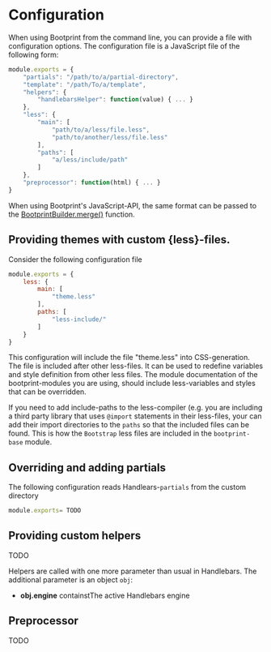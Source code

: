 # Configuration


When using Bootprint from the command line, you can provide a file with configuration options.
The configuration file is a JavaScript file of the following form:

```js
module.exports = {
    "partials": "/path/to/a/partial-directory",
    "template": "/path/To/a/template",
    "helpers": {
        "handlebarsHelper": function(value) { ... }
    },
    "less": {
        "main": [
            "path/to/a/less/file.less",
            "path/to/another/less/file.less"
        ],
        "paths": [
            "a/less/include/path"
        ]
    },
    "preprocessor": function(html) { ... }
}
```

When using Bootprint's JavaScript-API, the same format can be passed to
the [BootprintBuilder.merge()](api.md#BootprintBuilder#merge) function.

## Providing themes with custom {less}-files.

Consider the following configuration file

```js
module.exports = {
    less: {
        main: [
            "theme.less"
        ],
        paths: [
            "less-include/"
        ]
    }
}
```

This configuration will include the file "theme.less" into CSS-generation. The file is included
after other less-files. It can be used to redefine variables and style definition from other
less files. The module documentation of the bootprint-modules you are using, should include
less-variables and styles that can be overridden.

If you need to add include-paths to the less-compiler (e.g. you are including a third party library
that uses `@import` statements in their less-files, your can add their import directories
to the `paths` so that the included files can be found. This is how the `Bootstrap` less files are
included in the `bootprint-base` module.

## Overriding and adding partials

The following configuration reads Handlears-`partials` from the custom directory

```js
module.exports= TODO
```


## Providing custom helpers

TODO

Helpers are called with one more parameter than usual in Handlebars. The additional
parameter is an object `obj`:

* **obj.engine** containstThe active Handlebars engine

## Preprocessor

TODO

